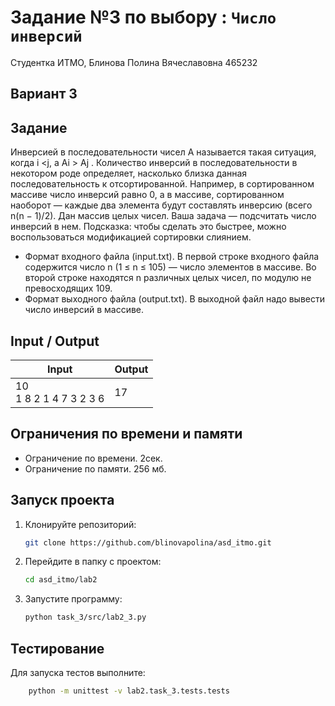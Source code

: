 # Задание №3 по выбору  : `Число инверсий`
Студентка ИТМО,  Блинова Полина Вячеславовна 465232

## Вариант 3

## Задание 
Инверсией в последовательности чисел A называется такая ситуация, когда i <j, а Ai > Aj . Количество инверсий в последовательности в некотором роде определяет, насколько близка данная последовательность к отсортированной. Например, в сортированном массиве число инверсий равно 0, а в массиве, сортированном наоборот — каждые два элемента будут составлять инверсию (всего n(n − 1)/2).
Дан массив целых чисел. Ваша задача — подсчитать число инверсий в нем. Подсказка: чтобы сделать это быстрее, можно воспользоваться модификацией сортировки слиянием.
-	Формат входного файла (input.txt). В первой строке входного файла содержится число n (1 ≤ n ≤ 105) — число элементов в массиве. Во второй строке находятся n различных целых чисел, по модулю не превосходящих 109.
-	Формат выходного файла (output.txt). В выходной файл надо вывести число инверсий в массиве.

## Input / Output 

| Input                     | Output |
|---------------------------|--------|
| 10<br/>1 8 2 1 4 7 3 2 3 6| 17     |

## Ограничения по времени и памяти

- Ограничение по времени. 2сек.
- Ограничение по памяти. 256 мб.


## Запуск проекта
1. Клонируйте репозиторий:
   ```bash
   git clone https://github.com/blinovapolina/asd_itmo.git
   ```
2. Перейдите в папку с проектом:
   ```bash
   cd asd_itmo/lab2
   ```
3. Запустите программу:
   ```bash
   python task_3/src/lab2_3.py
   ```


## Тестирование
Для запуска тестов выполните:
```bash
    python -m unittest -v lab2.task_3.tests.tests
```
